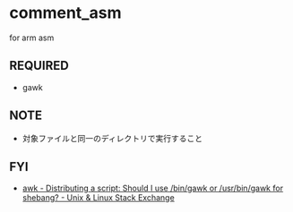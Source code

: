 # comment_asm

for arm asm

## REQUIRED
* gawk

## NOTE
* 対象ファイルと同一のディレクトリで実行すること

## FYI
* [awk \- Distributing a script: Should I use /bin/gawk or /usr/bin/gawk for shebang? \- Unix & Linux Stack Exchange]( https://unix.stackexchange.com/questions/97141/distributing-a-script-should-i-use-bin-gawk-or-usr-bin-gawk-for-shebang )
